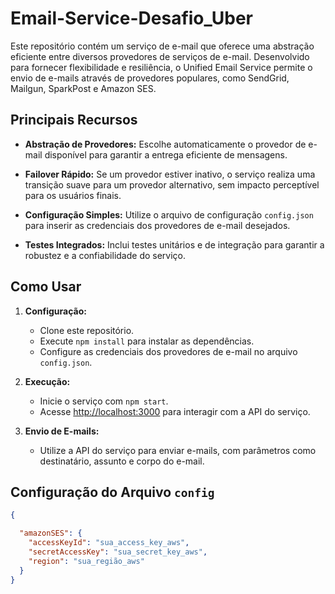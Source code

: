 # Email-Service-Desafio_Uber


Este repositório contém um serviço de e-mail que oferece uma abstração eficiente entre diversos provedores de serviços de e-mail. Desenvolvido para fornecer flexibilidade e resiliência, o Unified Email Service permite o envio de e-mails através de provedores populares, como SendGrid, Mailgun, SparkPost e Amazon SES.

## Principais Recursos

- **Abstração de Provedores:** Escolhe automaticamente o provedor de e-mail disponível para garantir a entrega eficiente de mensagens.
  
- **Failover Rápido:** Se um provedor estiver inativo, o serviço realiza uma transição suave para um provedor alternativo, sem impacto perceptível para os usuários finais.

- **Configuração Simples:** Utilize o arquivo de configuração `config.json` para inserir as credenciais dos provedores de e-mail desejados.

- **Testes Integrados:** Inclui testes unitários e de integração para garantir a robustez e a confiabilidade do serviço.

## Como Usar

1. **Configuração:**
   - Clone este repositório.
   - Execute `npm install` para instalar as dependências.
   - Configure as credenciais dos provedores de e-mail no arquivo `config.json`.

2. **Execução:**
   - Inicie o serviço com `npm start`.
   - Acesse [http://localhost:3000](http://localhost:3000) para interagir com a API do serviço.

3. **Envio de E-mails:**
   - Utilize a API do serviço para enviar e-mails, com parâmetros como destinatário, assunto e corpo do e-mail.

## Configuração do Arquivo `config`
```json
{

  "amazonSES": {
    "accessKeyId": "sua_access_key_aws",
    "secretAccessKey": "sua_secret_key_aws",
    "region": "sua_região_aws"
  }
}
